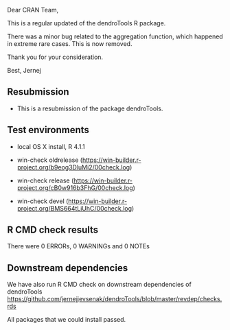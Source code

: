 Dear CRAN Team,

This is a regular updated of the dendroTools R package.

There was a minor bug related to the aggregation function, which happened in extreme rare cases. This is now removed. 

Thank you for your consideration.

Best,
Jernej


##  Resubmission
* This is a resubmission of the package dendroTools.

## Test environments
* local OS X install, R 4.1.1

* win-check oldrelease (https://win-builder.r-project.org/b9eog3DluMi2/00check.log)
* win-check release (https://win-builder.r-project.org/cB0w916b3FhG/00check.log)
* win-check devel (https://win-builder.r-project.org/BMS664tLiUhC/00check.log)

## R CMD check results
There were 0 ERRORs, 0 WARNINGs and 0 NOTEs

## Downstream dependencies
We have also run R CMD check on downstream dependencies of dendroTools
https://github.com/jernejjevsenak/dendroTools/blob/master/revdep/checks.rds

All packages that we could install passed. 
